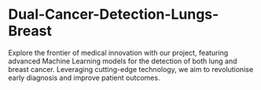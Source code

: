 # Dual-Cancer-Detection-Lungs-Breast
Explore the frontier of medical innovation with our project, featuring advanced Machine Learning models for the detection of both lung and breast cancer. Leveraging cutting-edge technology, we aim to revolutionise early diagnosis and improve patient outcomes. 
